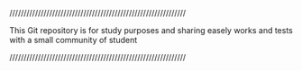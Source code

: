 //////////////////////////////////////////////////////////////

This Git repository is for study purposes and sharing easely works and tests with a small community of student

//////////////////////////////////////////////////////////////

